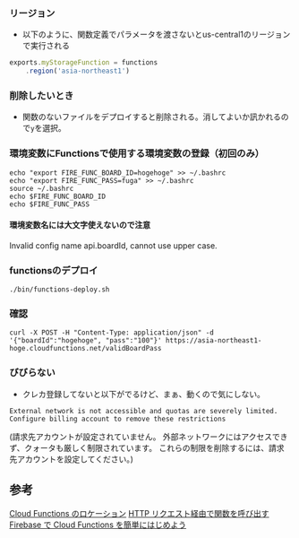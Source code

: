 ### リージョン

* 以下のように、関数定義でパラメータを渡さないとus-central1のリージョンで実行される

```js
exports.myStorageFunction = functions
    .region('asia-northeast1')
```

### 削除したいとき
* 関数のないファイルをデプロイすると削除される。消してよいか訊かれるので`y`を選択。


### 環境変数にFunctionsで使用する環境変数の登録（初回のみ）

```
echo "export FIRE_FUNC_BOARD_ID=hogehoge" >> ~/.bashrc
echo "export FIRE_FUNC_PASS=fuga" >> ~/.bashrc
source ~/.bashrc
echo $FIRE_FUNC_BOARD_ID
echo $FIRE_FUNC_PASS
```

#### 環境変数名には大文字使えないので注意
Invalid config name api.boardId, cannot use upper case.

### functionsのデプロイ

```
./bin/functions-deploy.sh
```

### 確認

```
curl -X POST -H "Content-Type: application/json" -d '{"boardId":"hogehoge", "pass":"100"}' https://asia-northeast1-hoge.cloudfunctions.net/validBoardPass
```

### びびらない

* クレカ登録してないと以下がでるけど、まぁ、動くので気にしない。

```
External network is not accessible and quotas are severely limited. Configure billing account to remove these restrictions
```
(請求先アカウントが設定されていません。 外部ネットワークにはアクセスできず、クォータも厳しく制限されています。 これらの制限を削除するには、請求先アカウントを設定してください。)

## 参考
[Cloud Functions のロケーション](https://firebase.google.com/docs/functions/locations?hl=ja)
[HTTP リクエスト経由で関数を呼び出す](https://firebase.google.com/docs/functions/http-events?hl=ja)
[Firebase で Cloud Functions を簡単にはじめよう](https://qiita.com/tdkn/items/2ed2b01f2656fc50da8c)
